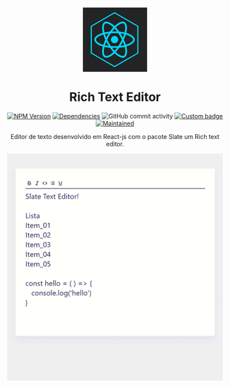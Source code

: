 <!-- ⚠️ This README has been generated from the file(s) "blueprint.md" ⚠️--><p align="center">
  <img src="https://github.com/J-Eugenio/react-rich-text-editor/blob/master/git_assets/React-logo.png?raw=true" alt="Logo" width="150" height="150" />
</p>
<h1 align="center">Rich Text Editor</h1>
<p align="center">
<a href="https://www.npmjs.com/package/@appnest/readme"><img alt="NPM Version" src="https://img.shields.io/npm/v/@appnest/readme.svg" height="20"/></a>
<a href="https://github.com/ianstormtaylor/slate"><img alt="Dependencies" src="https://img.shields.io/david/optional/J-Eugenio/react-rich-text-editor" height="20"/></a>
<img alt="GitHub commit activity" src="https://img.shields.io/github/commit-activity/w/J-Eugenio/react-rich-text-editor">
<a href="https://github.com/badges/shields"><img alt="Custom badge" src="https://img.shields.io/badge/custom-badge-f39f37.svg" height="20"/></a>
<a href="https://github.com/J-Eugenio/FabSoft-SCO/graphs/commit-activity"><img alt="Maintained" src="https://img.shields.io/badge/Maintained%3F-yes-green.svg" height="20"/></a>
</p>
<p align="center"> Editor de texto desenvolvido em React-js com o pacote Slate um Rich text editor.</p>
<p align="center"><img alt="mapa" src="https://github.com/J-Eugenio/react-rich-text-editor/blob/master/git_assets/code.gif?raw=true"/></p>

